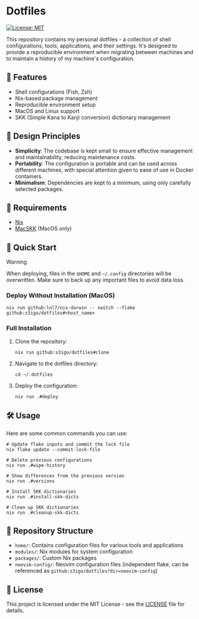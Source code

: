 # Dotfiles

[![License: MIT](https://img.shields.io/badge/License-MIT-yellow.svg)](https://opensource.org/licenses/MIT)

This repository contains my personal dotfiles - a collection of shell configurations, tools, applications, and their settings. It's designed to provide a reproducible environment when migrating between machines and to maintain a history of my machine's configuration.

## 🌟 Features

- Shell configurations (Fish, Zsh)
- Nix-based package management
- Reproducible environment setup
- MacOS and Linux support
- SKK (Simple Kana to Kanji conversion) dictionary management

## 🎯 Design Principles

- **Simplicity**: The codebase is kept small to ensure effective management and maintainability, reducing maintenance costs.
- **Portability**: The configuration is portable and can be used across different machines, with special attention given to ease of use in Docker containers.
- **Minimalism**: Dependencies are kept to a minimum, using only carefully selected packages.

## 🔧 Requirements

- [Nix](https://nixos.org/download.html)
- [MacSKK](https://github.com/mtgto/macSKK) (MacOS only)

## 🚀 Quick Start

> [!Warning]
> When deploying, files in the `$HOME` and `~/.config` directories will be overwritten. Make sure to back up any important files to avoid data loss.

### Deploy Without Installation (MacOS)

```shell
nix run github:lnl7/nix-darwin -- switch --flake github:s3igo/dotfiles#<host_name>
```

### Full Installation

1. Clone the repository:
   ```shell
   nix run github:s3igo/dotfiles#clone
   ```

2. Navigate to the dotfiles directory:
   ```shell
   cd ~/.dotfiles
   ```

3. Deploy the configuration:
   ```shell
   nix run .#deploy
   ```

## 🛠 Usage

Here are some common commands you can use:

```shell
# Update flake inputs and commit the lock file
nix flake update --commit-lock-file

# Delete previous configurations
nix run .#wipe-history

# Show differences from the previous version
nix run .#versions

# Install SKK dictionaries
nix run .#install-skk-dicts

# Clean up SKK dictionaries
nix run .#cleanup-skk-dicts
```

## 📁 Repository Structure

- `home/`: Contains configuration files for various tools and applications
- `modules/`: Nix modules for system configuration
- `packages/`: Custom Nix packages
- `neovim-config/`: Neovim configuration files (independent flake, can be referenced as `github:s3igo/dotfiles?dir=neovim-config`)

## 📄 License

This project is licensed under the MIT License - see the [LICENSE](LICENSE) file for details.
